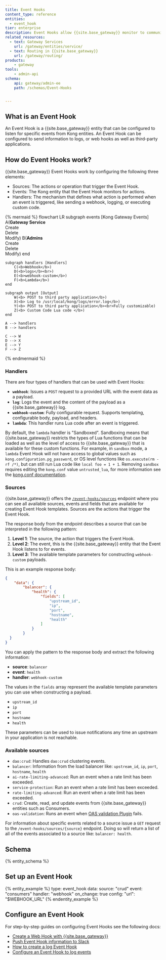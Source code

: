 ```yaml
---
title: Event Hooks
content_type: reference
entities:
  - event_hook
tier: enterprise
description: Event Hooks allow {{site.base_gateway}} monitor to communicate with target services or resources, notifying the target resource that an event was triggered. 
related_resources:
  - text: Gateway Services
    url: /gateway/entities/service/
  - text: Routing in {{site.base_gateway}}
    url: /gateway/routing/
products:
    - gateway
tools:
    - admin-api
schema:
    api: gateway/admin-ee
    path: /schemas/Event-Hooks


---
```


## What is an Event Hook

An Event Hook is a {{site.base_gateway}} entity that can be configured to listen for specific events from Kong entities. An Event Hook can be configured to send information to logs, or web hooks as well as third-party applications. 

## How do Event Hooks work?

{{site.base_gateway}} Event Hooks work by configuring the following three elements: 

* Sources: The actions or operation that trigger the Event Hook.
* Events: The Kong entity that the Event Hook monitors for actions.
* Handlers: The mechanism that defines what action is performed when an event is triggered, like sending a webhook, logging, or executing custom code.

<!-- vale off -->
{% mermaid %}
flowchart LR
    subgraph events [Kong Gateway Events]
        A(<b>Gateway Service</b><br>Create<br>Delete<br>Modify)
        B(<b>Admins</b><br>Create<br>Delete<br>Modify)
    end 

    subgraph handlers [Handlers]
        C(<b>Webhook</b>)
        D(<b>logs</b><br>)
        E(<b>webhook-custom</b>)
        F(<b>Lambda</b>)
    end

    subgraph output [Output]
        W(<b> POST to third party application</b>)
        X(<b> Log to /usr/local/kong/logs/error.log</b>)
        Y(<b> POST to third party application</b><br>Fully customizable)
        Z(<b> Custom Code Lua code </b>)
    end
    
    A --> handlers
    B --> handlers

    C --> W
    D --> X
    E --> Y
    F --> Z 
{% endmermaid %}
<!-- vale on -->

### Handlers

There are four types of handlers that can be used with Event Hooks:  

* **`webhook`**: Issues a `POST` request to a provided URL with the event data as a payload. 
* **`log`**: Logs the event and the content of the payload as a {{site.base_gateway}} log.
* **`webhook-custom`**: Fully configurable request. Supports templating, configurable body, payload, and headers. 
* **`lambda`**: This handler runs Lua code after an event is triggered.

By default, the `lambda` handler is "Sandboxed". Sandboxing means that {{site.base_gateway}} restricts the types of Lua functions that can be loaded as well as the level of access to {{site.base_gateway}} that is available for these custom functions. For example, in `sandbox` mode, a `lambda` Event Hook will not have access to global values such as `kong.configuration.pg_password`, or OS level functions like `os.execute(rm -rf /*)`, but can still run Lua code like `local foo = 1 + 1`. Removing `sandbox` requires editing the `kong.conf` value `untrusted_lua`, for more information see the [kong.conf documentation](https://docs.konghq.com/gateway/3.9.x/reference/configuration/#untrusted_lua).

### Sources

{{site.base_gateway}} offers the [`/event-hooks/sources`](/api/gateway/admin-ee/#/Event-hooks/get-event-hooks-sources) endpoint where you can see all available sources, events and fields that are available for creating Event Hook templates. Sources are the actions that trigger the Event Hook.

The response body from the endpoint describes a source that can be interpreted in the following pattern: 

1. **Level 1**: The source, the action that triggers the Event Hook.
2. **Level 2**: The event, this is the {{site.base_gateway}} entity that the Event Hook listens to for events.
3. **Level 3**: The available template parameters for constructing `webhook-custom` payloads. 

This is an example response body: 


```json
{
	"data": {
		"balancer": {
			"health": {
				"fields": [
					"upstream_id",
					"ip",
					"port",
					"hostname",
					"health"
				]
			}
		}
  }
}
```

You can apply the pattern to the response body and extract the following information: 

* **source**: `balancer`
* **event**: `health`
* **handler**: `webhook-custom`

The values in the `fields` array represent the available template parameters you can use when constructing a payload.

* `upstream_id`
* `ip`
* `port`
* `hostname`
* `health`

These parameters can be used to issue notifications any time an upstream in your application is not reachable. 


### Available sources

- `dao:crud`: Handles `dao:crud` clustering events.
- `balancer`: Information from the load balancer like: `upstream_id`, `ip`, `port`, `hostname`, `health`
- `ai-rate-limiting-advanced`: Run an event when a rate limit has been exceeded.
- `service-protection`: Run an event when a rate limit has been exceeded.
- `rate-limiting-advanced`: Run an event when a rate limit has been exceeded.
- `crud`: Create, read, and update events from {{site.base_gateway}} entities such as Consumers.
- `oas-validation`: Runs an event when [OAS validation Plugin](/plugins/oas-validation/) fails.

For information about specific events related to a source issue a `GET` request to the `/event-hooks/sources/{source}` endpoint. Doing so will return a list of all of the events associated to a source like: `balancer: health`. 

## Schema

{% entity_schema %}

## Set up an Event Hook

{% entity_example %}
type: event_hook
data:
  source: "crud"
  event: "consumers"
  handler: "webhook"
  on_change: true
  config:
      "url": "$WEBHOOK_URL"
{% endentity_example %}


## Configure an Event Hook


For step-by-step guides on configuring Event Hooks see the following docs: 

* [Create a Web Hook with {{site.base_gateway}}](/how-to/create-a-webhook-with-kong-gateway/)
* [Push Event Hook information to Slack](/how-to/create-a-custom-webhook-slack)
* [How to create a log Event Hook](/how-to/create-a-log-event-hook)
* [Configure an Event Hook to log events](/how-to/create-a-lambda-event-hook)

